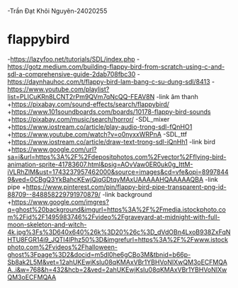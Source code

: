 -Trần Đạt Khôi Nguyên-24020255
# flappybird
-https://lazyfoo.net/tutorials/SDL/index.php
-https://gotz.medium.com/building-flappy-bird-from-scratch-using-c-and-sdl-a-comprehensive-guide-2dab708fbc30
-https://daynhauhoc.com/t/flappy-bird-lam-bang-c-su-dung-sdl/8413
-https://www.youtube.com/playlist?list=PLICuKRn8LCNT2rPm9QVm7qNcQQ-FEAV8N
-link âm thanh
+https://pixabay.com/sound-effects/search/flappybird/
+https://www.101soundboards.com/boards/10178-flappy-bird-sounds
+https://pixabay.com/music/search/horror/
-SDL_mixer
+https://www.iostream.co/article/play-audio-trong-sdl-fQnHO1
+https://www.youtube.com/watch?v=o0nyxxWRPnA
-SDL_ttf
+https://www.iostream.co/article/draw-text-trong-sdl-iQnHh1
-link bird
+https://www.google.com/url?sa=i&url=https%3A%2F%2Fdepositphotos.com%2Fvector%2Fflying-bird-animation-sprite-41783607.html&psig=AOvVaw0ER0uk0g_IttM-iVLRhZlM&ust=1743237957462000&source=images&cd=vfe&opi=89978449&ved=0CBgQ3YkBahcKEwjQjqGDtqyMAxUAAAAAHQAAAAAQBA
-link pipe
+https://www.pinterest.com/pin/flappy-bird-pipe-transparent-png-id-88709--848858229791970879/
-link background
+https://www.google.com/imgres?q=ghost%20background&imgurl=https%3A%2F%2Fmedia.istockphoto.com%2Fid%2F1495983746%2Fvideo%2Fgraveyard-at-midnight-with-full-moon-skeleton-and-witch-4k.jpg%3Fs%3D640x640%26k%3D20%26c%3D_dVdOBn4LxoB938ZxFqNHTU8FGR14i9_JQTI4lPhz50%3D&imgrefurl=https%3A%2F%2Fwww.istockphoto.com%2Fvideos%2Fhalloween-ghost%3Fpage%3D2&docid=m5dl0he6gCBo3M&tbnid=b66p-Sb8ak2L5M&vet=12ahUKEwjKsIu08qKMAxVBr1YBHVoNIXwQM3oECFMQAA..i&w=768&h=432&hcb=2&ved=2ahUKEwjKsIu08qKMAxVBr1YBHVoNIXwQM3oECFMQAA
